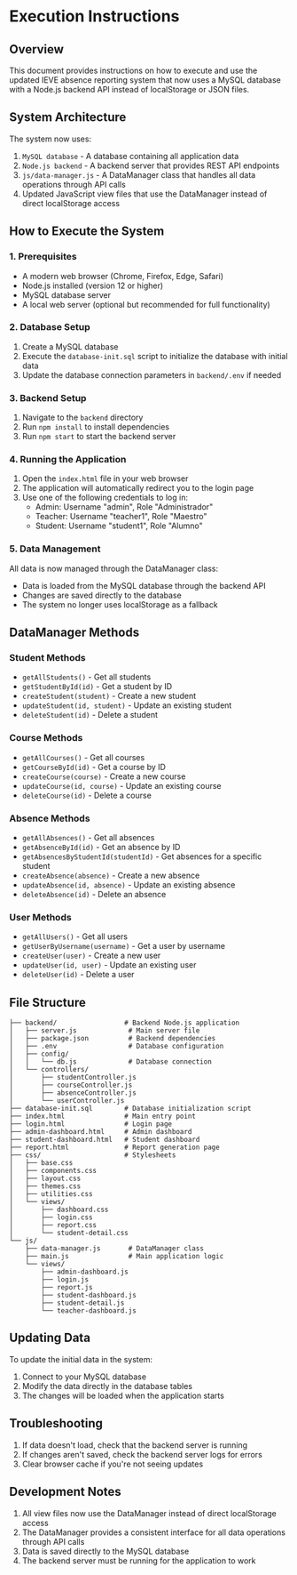 # Execution Instructions

## Overview
This document provides instructions on how to execute and use the updated IEVE absence reporting system that now uses a MySQL database with a Node.js backend API instead of localStorage or JSON files.

## System Architecture
The system now uses:
1. `MySQL database` - A database containing all application data
2. `Node.js backend` - A backend server that provides REST API endpoints
3. `js/data-manager.js` - A DataManager class that handles all data operations through API calls
4. Updated JavaScript view files that use the DataManager instead of direct localStorage access

## How to Execute the System

### 1. Prerequisites
- A modern web browser (Chrome, Firefox, Edge, Safari)
- Node.js installed (version 12 or higher)
- MySQL database server
- A local web server (optional but recommended for full functionality)

### 2. Database Setup
1. Create a MySQL database
2. Execute the `database-init.sql` script to initialize the database with initial data
3. Update the database connection parameters in `backend/.env` if needed

### 3. Backend Setup
1. Navigate to the `backend` directory
2. Run `npm install` to install dependencies
3. Run `npm start` to start the backend server

### 4. Running the Application
1. Open the `index.html` file in your web browser
2. The application will automatically redirect you to the login page
3. Use one of the following credentials to log in:
   - Admin: Username "admin", Role "Administrador"
   - Teacher: Username "teacher1", Role "Maestro"
   - Student: Username "student1", Role "Alumno"

### 5. Data Management
All data is now managed through the DataManager class:
- Data is loaded from the MySQL database through the backend API
- Changes are saved directly to the database
- The system no longer uses localStorage as a fallback

## DataManager Methods

### Student Methods
- `getAllStudents()` - Get all students
- `getStudentById(id)` - Get a student by ID
- `createStudent(student)` - Create a new student
- `updateStudent(id, student)` - Update an existing student
- `deleteStudent(id)` - Delete a student

### Course Methods
- `getAllCourses()` - Get all courses
- `getCourseById(id)` - Get a course by ID
- `createCourse(course)` - Create a new course
- `updateCourse(id, course)` - Update an existing course
- `deleteCourse(id)` - Delete a course

### Absence Methods
- `getAllAbsences()` - Get all absences
- `getAbsenceById(id)` - Get an absence by ID
- `getAbsencesByStudentId(studentId)` - Get absences for a specific student
- `createAbsence(absence)` - Create a new absence
- `updateAbsence(id, absence)` - Update an existing absence
- `deleteAbsence(id)` - Delete an absence

### User Methods
- `getAllUsers()` - Get all users
- `getUserByUsername(username)` - Get a user by username
- `createUser(user)` - Create a new user
- `updateUser(id, user)` - Update an existing user
- `deleteUser(id)` - Delete a user

## File Structure
```
├── backend/                 # Backend Node.js application
│   ├── server.js             # Main server file
│   ├── package.json          # Backend dependencies
│   ├── .env                  # Database configuration
│   ├── config/
│   │   └── db.js             # Database connection
│   └── controllers/
│       ├── studentController.js
│       ├── courseController.js
│       ├── absenceController.js
│       └── userController.js
├── database-init.sql        # Database initialization script
├── index.html               # Main entry point
├── login.html               # Login page
├── admin-dashboard.html     # Admin dashboard
├── student-dashboard.html   # Student dashboard
├── report.html              # Report generation page
├── css/                     # Stylesheets
│   ├── base.css
│   ├── components.css
│   ├── layout.css
│   ├── themes.css
│   ├── utilities.css
│   └── views/
│       ├── dashboard.css
│       ├── login.css
│       ├── report.css
│       └── student-detail.css
└── js/
    ├── data-manager.js       # DataManager class
    ├── main.js               # Main application logic
    └── views/
        ├── admin-dashboard.js
        ├── login.js
        ├── report.js
        ├── student-dashboard.js
        ├── student-detail.js
        └── teacher-dashboard.js
```

## Updating Data
To update the initial data in the system:
1. Connect to your MySQL database
2. Modify the data directly in the database tables
3. The changes will be loaded when the application starts

## Troubleshooting
1. If data doesn't load, check that the backend server is running
2. If changes aren't saved, check the backend server logs for errors
3. Clear browser cache if you're not seeing updates

## Development Notes
1. All view files now use the DataManager instead of direct localStorage access
2. The DataManager provides a consistent interface for all data operations through API calls
3. Data is saved directly to the MySQL database
4. The backend server must be running for the application to work